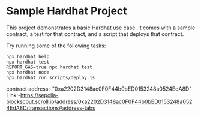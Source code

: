 # Sample Hardhat Project

This project demonstrates a basic Hardhat use case. It comes with a sample contract, a test for that contract, and a script that deploys that contract.

Try running some of the following tasks:

```shell
npx hardhat help
npx hardhat test
REPORT_GAS=true npx hardhat test
npx hardhat node
npx hardhat run scripts/deploy.js
```

contract address:-"0xa2202D3148ac0F0F44b0bED0153248a0524EdA8D"
Link:-https://sepolia-blockscout.scroll.io/address/0xa2202D3148ac0F0F44b0bED0153248a0524EdA8D/transactions#address-tabs
